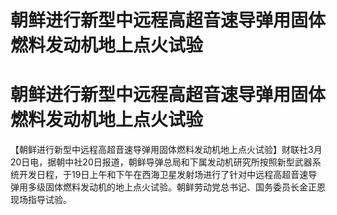 # 朝鲜进行新型中远程高超音速导弹用固体燃料发动机地上点火试验

# 朝鲜进行新型中远程高超音速导弹用固体燃料发动机地上点火试验

【朝鲜进行新型中远程高超音速导弹用固体燃料发动机地上点火试验】财联社3月20日电，据朝中社20日报道，朝鲜导弹总局和下属发动机研究所按照新型武器系统开发日程，于19日上午和下午在西海卫星发射场进行了针对中远程高超音速导弹用多级固体燃料发动机的地上点火试验。朝鲜劳动党总书记、国务委员长金正恩现场指导试验。

